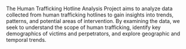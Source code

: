 The Human Trafficking Hotline Analysis Project aims to analyze data collected from human trafficking hotlines to gain insights into trends, patterns, and potential areas of intervention. By examining the data, we seek to understand the scope of human trafficking, identify key demographics of victims and perpetrators, and explore geographic and temporal trends.
